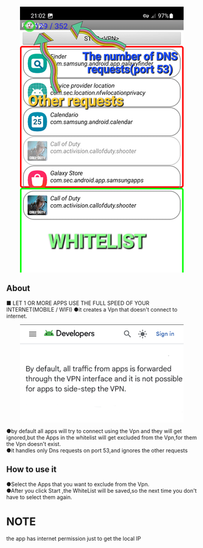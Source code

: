 <p align="center">
<img align="center" width="432" height="700" src="https://raw.githubusercontent.com/AM71113363/FakeVpn/master/image.png">
</p>

## About<br>
■ LET 1 OR MORE APPS USE THE FULL SPEED OF YOUR INTERNET(MOBILE / WIFI)
●it creates a Vpn that doesn't connect to internet.<br>
<p align="center">
<img align="center" width="432" height="258" src="https://raw.githubusercontent.com/AM71113363/FakeVpn/master/devs.png">
</p>
●by default all apps will try to connect using the Vpn and they will get ignored,but the Apps in the whitelist will get excluded from the Vpn,for them the Vpn doesn't exist.<br>
●it handles only Dns requests on port 53,and ignores the other requests<br>

## How to use it <br>
●Select the Apps that you want to exclude from the Vpn.<br>
●After you click Start <VPN> ,the WhiteList will be saved,so the next time you don't have to select them again.<br>

# NOTE <br>
the app has internet permission just to get the local IP<br>

